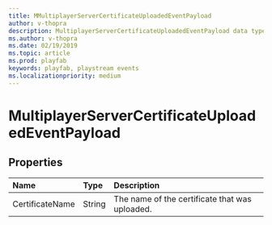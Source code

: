 ```yaml
---
title: MMultiplayerServerCertificateUploadedEventPayload
author: v-thopra
description: MultiplayerServerCertificateUploadedEventPayload data type.
ms.author: v-thopra
ms.date: 02/19/2019
ms.topic: article
ms.prod: playfab
keywords: playfab, playstream events
ms.localizationpriority: medium
---
```


# MultiplayerServerCertificateUploadedEventPayload

## Properties

|Name|Type|Description|
| :--------------------|:-------------------|:----------------------|
|CertificateName|String|The name of the certificate that was uploaded.|
